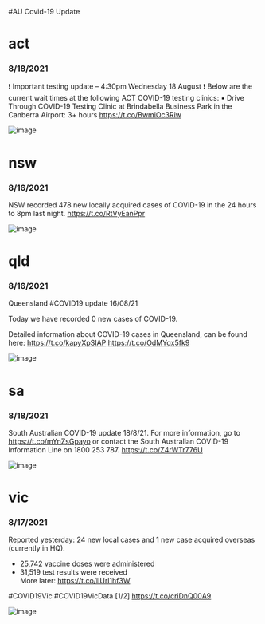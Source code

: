 #AU Covid-19 Update


# act
### 8/18/2021
❗ Important testing update – 4:30pm Wednesday 18 August ❗
Below are the current wait times at the following ACT COVID-19 testing clinics:
▪️ Drive Through COVID-19 Testing Clinic at Brindabella Business Park in the Canberra Airport: 3+ hours https://t.co/BwmiOc3Riw

![image](https://pbs.twimg.com/media/E9DZkxrVUAEzSiX.jpg)


# nsw
### 8/16/2021
NSW recorded 478 new locally acquired cases of COVID-19 in the 24 hours to 8pm last night. https://t.co/RtVyEanPpr

![image](https://pbs.twimg.com/media/E834s9SVoAMuhYr.jpg)


# qld
### 8/16/2021
Queensland #COVID19 update 16/08/21 

Today we have recorded 0 new cases of COVID-19. 

Detailed information about COVID-19 cases in Queensland, can be found here: https://t.co/kapyXpSIAP https://t.co/OdMYqx5fk9

![image](https://pbs.twimg.com/media/E84KWrUVcAgh_tX.jpg)


# sa
### 8/18/2021
South Australian COVID-19 update 18/8/21. For more information, go to https://t.co/mYnZsGpayo or contact the South Australian COVID-19 Information Line on 1800 253 787. https://t.co/Z4rWTr776U

![image](https://pbs.twimg.com/media/E9DW-0KUUAAQKHF.jpg)


# vic
### 8/17/2021
Reported yesterday: 24 new local cases and 1 new case acquired overseas (currently in HQ).
- 25,742 vaccine doses were administered   
- 31,519 test results were received  
More later: https://t.co/lIUrl1hf3W

#COVID19Vic #COVID19VicData [1/2] https://t.co/criDnQ00A9

![image](https://pbs.twimg.com/media/E88jRsIVEBEnpQd.jpg)
